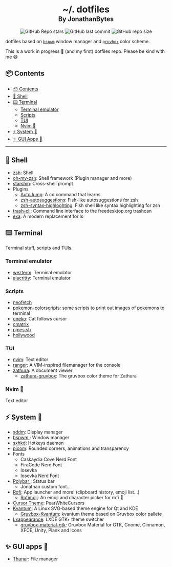 <h1 align="center">
<a name="top">~/. dotfiles</a> <br/>
<sup><sub>By JonathanBytes</sub></sup>
</h1>

<div align="center">

![GitHub Repo stars](https://img.shields.io/github/stars/JonathanBytes/dotfiles?style=for-the-badge&color=79978C) ![GitHub last commit](https://img.shields.io/github/last-commit/JonathanBytes/dotfiles?style=for-the-badge&color=79978C) ![GitHub repo size](https://img.shields.io/github/repo-size/JonathanBytes/dotfiles?style=for-the-badge&color=79978C)
</div>

dotfiles based on [`bspwm`](https://github.com/baskerville/bspwm) window manager and [`gruvbox`](https://github.com/morhetz/gruvbox) color scheme.

This is a work in progress :hammer: (and my first) dotfiles repo. Please be kind with me 😅

## :package: Contents 

  - [:package: Contents](#contents)
  - [:shell: Shell](#shell)
  - [:keyboard: Terminal](#terminal)
    * [Terminal emulator](#terminal-emulator)
    * [Scripts](#scripts)
    * [TUI](#tui)
    * [Nvim :hammer:](#nvim-wip)
  - [:zap: System :hammer:](#system)
  - [:sparkles: GUI Apps :hammer:](#gui-apps)

---

## :shell: Shell 

- [zsh](https://www.zsh.org/): Shell
- [oh-my-zsh](https://ohmyz.sh/#install): Shell framework (Plugin manager and more)
- [starship](https://starship.rs/): Cross-shell prompt
- Plugins
  - [AutoJump](https://github.com/wting/autojump): A cd command that learns
  - [zsh-autosuggestions](https://github.com/zsh-users/zsh-autosuggestions/blob/master/INSTALL.md#oh-my-zsh): Fish-like autosuggestions for zsh 
  - [zsh-syntax-highloghting](https://github.com/zsh-users/zsh-syntax-highlighting/blob/master/INSTALL.md): Fish shell like syntax highlighting for zsh
- [trash-cli](https://github.com/andreafrancia/trash-cli): Command line interface to the freedesktop.org trashcan
- [exa](https://the.exa.website/): A modern replacement for ls

## :keyboard: Terminal

Terminal stuff, scripts and TUIs.

### Terminal emulator

- [wezterm](https://github.com/wez/wezterm): Terminal emulator
- [alacritty](https://github.com/alacritty/alacritty): Terminal emulator

### Scripts

- [neofetch]()
- [pokemon-colorscripts](https://gitlab.com/phoneybadger/pokemon-colorscripts): some scripts to print out images of pokemons to terminal 
- [oneko](https://github.com/tie/oneko): Cat follows cursor
- [cmatrix](https://github.com/abishekvashok/cmatrix)
- [pipes.sh](https://github.com/pipeseroni/pipes.sh)
- [hollywood](https://github.com/dustinkirkland/hollywood)

### TUI


- [nvim](#nvim): Text editor
- [ranger](https://github.com/ranger/ranger): A VIM-inspired filemanager for the console
- [zathura](https://pwmt.org/projects/zathura/): A document viewer
  - [zathura-gruvbox](https://github.com/eastack/zathura-gruvbox): The gruvbox color theme for Zathura 

### Nvim :hammer:

Text editor

## :zap: System :hammer:

- [sddm](https://github.com/sddm/sddm): Display manager
- [ bspwm ](https://github.com/baskerville/bspwm): Window manager
- [sxhkd](https://github.com/baskerville/sxhkd): Hotkeys daemon
- [picom](https://github.com/pijulius/picom): Rounded corners, animations and transparency
- Fonts
  - Caskaydia Cove Nerd Font
  - FiraCode Nerd Font
  - Iosevka
  - Iosevka Nerd Font
- [ Polybar ](https://github.com/polybar/polybar): Status bar
  - Jonathan custom font...
- [Rofi](https://github.com/davarotium/rofi): App launcher and more! (clipboard history, emoji list...)
  - [Rofimoji](https://github.com/fdw/rofimoji): An emoji and character picker for rofi 😬   
- [Cursor Theme](https://www.gnome-look.org/p/1327310/): PearWhiteCursors
- [Kvantum](https://github.com/tsujan/Kvantum): A Linux SVG-based theme engine for Qt and KDE 
  - [Gruvbox-Kvantum](https://github.com/sourav2k/Gruvbox-Kvantum): kvantum theme based on Gruvbox color pallete
- [Lxappearance](https://github.com/lxde/lxappearance): LXDE GTK+ theme switcher 
  - [gruvbox-material-gtk](https://github.com/TheGreatMcPain/gruvbox-material-gtk): Gruvbox Material for GTK, Gnome, Cinnamon, XFCE, Unity, Plank and Icons 

## :sparkles: GUI apps :hammer:

- [Thunar](https://gitlab.xfce.org/xfce/thunar): File manager
